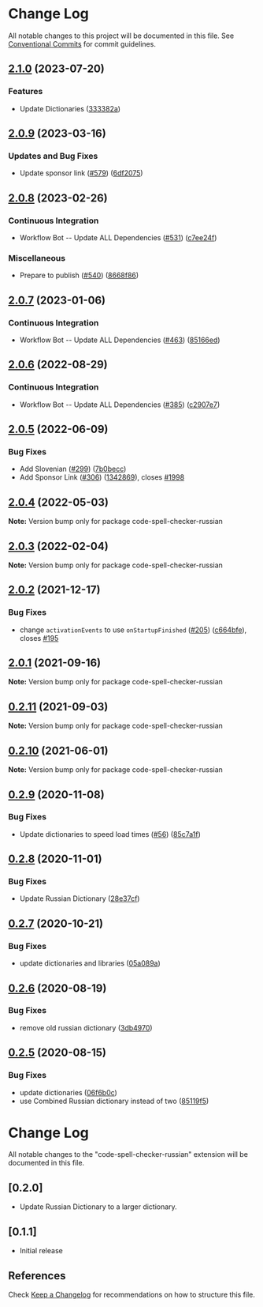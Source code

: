 # Change Log

All notable changes to this project will be documented in this file.
See [Conventional Commits](https://conventionalcommits.org) for commit guidelines.

## [2.1.0](https://github.com/streetsidesoftware/vscode-cspell-dict-extensions/compare/code-spell-checker-russian@2.0.9...code-spell-checker-russian@2.1.0) (2023-07-20)


### Features

* Update Dictionaries ([333382a](https://github.com/streetsidesoftware/vscode-cspell-dict-extensions/commit/333382a02ac229a13b3d77a122b7e8201cad695c))

## [2.0.9](https://github.com/streetsidesoftware/vscode-cspell-dict-extensions/compare/code-spell-checker-russian@2.0.8...code-spell-checker-russian@2.0.9) (2023-03-16)


### Updates and Bug Fixes

* Update sponsor link ([#579](https://github.com/streetsidesoftware/vscode-cspell-dict-extensions/issues/579)) ([6df2075](https://github.com/streetsidesoftware/vscode-cspell-dict-extensions/commit/6df2075cda94e9253a1f11d5dcf63e73a49b8edd))

## [2.0.8](https://github.com/streetsidesoftware/vscode-cspell-dict-extensions/compare/code-spell-checker-russian@2.0.7...code-spell-checker-russian@2.0.8) (2023-02-26)


### Continuous Integration

* Workflow Bot -- Update ALL Dependencies ([#531](https://github.com/streetsidesoftware/vscode-cspell-dict-extensions/issues/531)) ([c7ee24f](https://github.com/streetsidesoftware/vscode-cspell-dict-extensions/commit/c7ee24f30552a6e8904a8d489b8a76ddcd3eedec))


### Miscellaneous

* Prepare to publish ([#540](https://github.com/streetsidesoftware/vscode-cspell-dict-extensions/issues/540)) ([8668f86](https://github.com/streetsidesoftware/vscode-cspell-dict-extensions/commit/8668f86b5fe3bf076cc44db54ec9b15d2f137623))

## [2.0.7](https://github.com/streetsidesoftware/vscode-cspell-dict-extensions/compare/code-spell-checker-russian@2.0.6...code-spell-checker-russian@2.0.7) (2023-01-06)


### Continuous Integration

* Workflow Bot -- Update ALL Dependencies ([#463](https://github.com/streetsidesoftware/vscode-cspell-dict-extensions/issues/463)) ([85166ed](https://github.com/streetsidesoftware/vscode-cspell-dict-extensions/commit/85166ed01b3b324b9bfc737443a76318aa1cdda7))

## [2.0.6](https://github.com/streetsidesoftware/vscode-cspell-dict-extensions/compare/code-spell-checker-russian@2.0.5...code-spell-checker-russian@2.0.6) (2022-08-29)


### Continuous Integration

* Workflow Bot -- Update ALL Dependencies ([#385](https://github.com/streetsidesoftware/vscode-cspell-dict-extensions/issues/385)) ([c2907e7](https://github.com/streetsidesoftware/vscode-cspell-dict-extensions/commit/c2907e7af39c1b7f42549cfb5f555dce6f62fb4a))

## [2.0.5](https://github.com/streetsidesoftware/vscode-cspell-dict-extensions/compare/code-spell-checker-russian@2.0.4...code-spell-checker-russian@2.0.5) (2022-06-09)


### Bug Fixes

* Add Slovenian ([#299](https://github.com/streetsidesoftware/vscode-cspell-dict-extensions/issues/299)) ([7b0becc](https://github.com/streetsidesoftware/vscode-cspell-dict-extensions/commit/7b0becc910e11e674ad32be812aa5e138b005219))
* Add Sponsor Link ([#306](https://github.com/streetsidesoftware/vscode-cspell-dict-extensions/issues/306)) ([1342869](https://github.com/streetsidesoftware/vscode-cspell-dict-extensions/commit/13428699ee20f6b6a597dd2638d5633f2a53c9cf)), closes [#1998](https://github.com/streetsidesoftware/vscode-cspell-dict-extensions/issues/1998)





## [2.0.4](https://github.com/streetsidesoftware/vscode-cspell-dict-extensions/compare/code-spell-checker-russian@2.0.3...code-spell-checker-russian@2.0.4) (2022-05-03)

**Note:** Version bump only for package code-spell-checker-russian





## [2.0.3](https://github.com/streetsidesoftware/vscode-cspell-dict-extensions/compare/code-spell-checker-russian@2.0.2...code-spell-checker-russian@2.0.3) (2022-02-04)

**Note:** Version bump only for package code-spell-checker-russian





## [2.0.2](https://github.com/streetsidesoftware/vscode-cspell-dict-extensions/compare/code-spell-checker-russian@2.0.1...code-spell-checker-russian@2.0.2) (2021-12-17)


### Bug Fixes

* change `activationEvents` to use `onStartupFinished` ([#205](https://github.com/streetsidesoftware/vscode-cspell-dict-extensions/issues/205)) ([c664bfe](https://github.com/streetsidesoftware/vscode-cspell-dict-extensions/commit/c664bfe88497c9eaf82aa5549734d99db9194001)), closes [#195](https://github.com/streetsidesoftware/vscode-cspell-dict-extensions/issues/195)





## [2.0.1](https://github.com/streetsidesoftware/vscode-cspell-dict-extensions/compare/code-spell-checker-russian@0.2.11...code-spell-checker-russian@2.0.1) (2021-09-16)

**Note:** Version bump only for package code-spell-checker-russian





## [0.2.11](https://github.com/streetsidesoftware/vscode-cspell-dict-extensions/compare/code-spell-checker-russian@0.2.10...code-spell-checker-russian@0.2.11) (2021-09-03)

**Note:** Version bump only for package code-spell-checker-russian

## [0.2.10](https://github.com/streetsidesoftware/vscode-cspell-dict-extensions/compare/code-spell-checker-russian@0.2.9...code-spell-checker-russian@0.2.10) (2021-06-01)

**Note:** Version bump only for package code-spell-checker-russian

## [0.2.9](https://github.com/streetsidesoftware/vscode-cspell-dict-extensions/compare/code-spell-checker-russian@0.2.8...code-spell-checker-russian@0.2.9) (2020-11-08)

### Bug Fixes

- Update dictionaries to speed load times ([#56](https://github.com/streetsidesoftware/vscode-cspell-dict-extensions/issues/56)) ([85c7a1f](https://github.com/streetsidesoftware/vscode-cspell-dict-extensions/commit/85c7a1f3363945594f6d86dbb7dae7f4c95a76e7))

## [0.2.8](https://github.com/streetsidesoftware/vscode-cspell-dict-extensions/compare/code-spell-checker-russian@0.2.7...code-spell-checker-russian@0.2.8) (2020-11-01)

### Bug Fixes

- Update Russian Dictionary ([28e37cf](https://github.com/streetsidesoftware/vscode-cspell-dict-extensions/commit/28e37cfa382520aa804f4de03f83e1a80ab94996))

## [0.2.7](https://github.com/streetsidesoftware/vscode-cspell-dict-extensions/compare/code-spell-checker-russian@0.2.6...code-spell-checker-russian@0.2.7) (2020-10-21)

### Bug Fixes

- update dictionaries and libraries ([05a089a](https://github.com/streetsidesoftware/vscode-cspell-dict-extensions/commit/05a089add3e0e3606ac1604df1539adfb272461f))

## [0.2.6](https://github.com/streetsidesoftware/vscode-cspell-dict-extensions/compare/code-spell-checker-russian@0.2.5...code-spell-checker-russian@0.2.6) (2020-08-19)

### Bug Fixes

- remove old russian dictionary ([3db4970](https://github.com/streetsidesoftware/vscode-cspell-dict-extensions/commit/3db4970fea291d31e5318270239c4fd2689738cc))

## [0.2.5](https://github.com/streetsidesoftware/vscode-cspell-dict-extensions/compare/code-spell-checker-russian@0.2.4...code-spell-checker-russian@0.2.5) (2020-08-15)

### Bug Fixes

- update dictionaries ([06f6b0c](https://github.com/streetsidesoftware/vscode-cspell-dict-extensions/commit/06f6b0cd9c011d55de841aa75591422a18d8a8f6))
- use Combined Russian dictionary instead of two ([85119f5](https://github.com/streetsidesoftware/vscode-cspell-dict-extensions/commit/85119f590946fe2af2ad726cf51a7b3d96cf4149))

# Change Log

All notable changes to the "code-spell-checker-russian" extension will be documented in this file.

## [0.2.0]

- Update Russian Dictionary to a larger dictionary.

## [0.1.1]

- Initial release

## References

Check [Keep a Changelog](http://keepachangelog.com/) for recommendations on how to structure this file.

